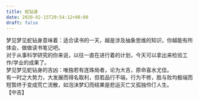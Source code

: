 ```yaml
---
title: 蛇钻身
date: 2020-02-15T20:54:12+08:00
draft: false
---
```


梦见梦见蛇钻身意味着：适合读书的一天，越是涉及抽象思维的知识，你越能有所体会，做做读书笔记吧。<br>
对于从事科学研究的你来说，以往一直在进行着的计划，今天可以拿出来检验工作/学业的成果了。<br>
梦见梦见蛇钻身的吉凶：唯独若有连珠局者，论为大吉，原命喜水尤佳。<br>
有一时之大势力，大发展而得名取利，但若品行不端，行为不修，胜与败均极端而短暂终于变成荒亡流散，如泡沬梦幻而结果是悲运灭亡又孤独伶仃人生。<br>
【中吉】